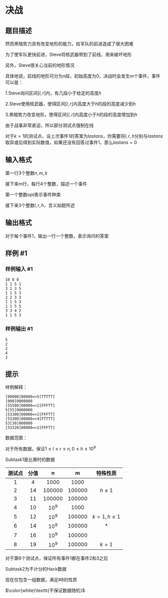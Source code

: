 # 决战

## 题目描述

然而黑暗势力具有改变地形的能力，给军队的前进造成了很大困难

为了使军队更快前进，Steve将核武器带到了前线，用来破坏地形

另外，Steve很关心当前的地形情况

具体地说，前线的地形可分为$n$段，初始高度为0，决战时会发生$m$个事件，事件可以是：

1.Steve询问区间$[l,r]$内，有几段小于给定的高度$h$

2.Steve使用核武器，使得区间$[l,r]$内高度大于$h$的段的高度减少到$h$

3.黑暗势力改变地形，使得区间$[l,r]$内高度小于$h$的段的高度增加到$h$

由于战事非常紧迫，所以部分测试点强制在线

对于$k=1$的测试点，设上次事件1的答案为$lastans$，你需要将$l,r,h$分别与$lastans$取异或后得到实际数值，如果还没有回答过事件1，那么$lastans=0$

## 输入格式

第一行$3$个整数$n,m,k$

接下来$m$行，每行$4$个整数，描述一个事件

第一个整数$opt$表示事件种类

接下来$3$个整数$l,r,h$，含义如题所述

## 输出格式

对于每个事件$1$，输出一行一个整数，表示询问的答案

## 样例 #1

### 样例输入 #1
```
10 8 0
1 1 5 1
3 1 3 5
1 1 5 3
2 2 3 3
1 1 5 3
1 1 5 5
3 3 4 2
1 1 5 3
```

### 样例输出 #1

```
5
2
2
4
2
```

## 提示

样例解释：

```
[00000]00000=>5[TTTTT]
[000]0000000
[55500]00000=>2[FFFTT]
5[55]0000000
[53300]00000=>2[FFFTT]
[53300]00000=>4[FTTTT]
53[30]000000
[53320]00000=>2[FFFTT]
```

数据范围：

对于所有数据，保证$1\le l \le r \le n,0\le h \le 10^9$

Subtask1是比赛时的数据

测试点| 分值| n | m| 特殊性质
:-: | :-: | :-: | :-: | :-:
1| 4| 1000| 1000| | 
2| 14| 100000| 100000| $h\le 1$|
3| 11| 100000| 100000| |
4| 10| $10^9$| 1000| |
5| 12| $10^9$| 100000| $k=1,h\le 1$|
6| 14| $10^9$| 100000| *|
7| 16| $10^9$| 100000| |
8| 19| $10^9$| 100000| $k=1$|

对于第$6$个测试点，保证所有事件$1$都在事件$2$和$3$之后

Subtask2为不计分的Hack数据

现在仅包含一组数据，满足#8的性质

$\color{white}\texttt{不保证数据随机}$
